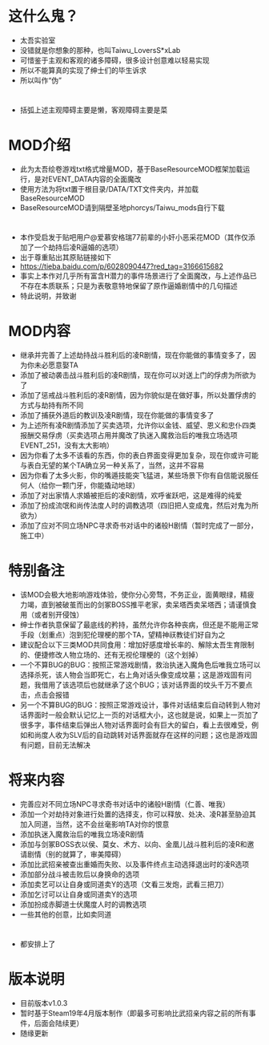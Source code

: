 # 这什么鬼？
- 太吾实验室
- 没错就是你想象的那种，也叫Taiwu_LoversS*xLab
- 可惜鉴于主观和客观的诸多障碍，很多设计创意难以轻易实现
- 所以不能算真的实现了绅士们的毕生诉求
- 所以叫作“伪”
# 
* 括弧上述主观障碍主要是懒，客观障碍主要是菜
# 
# MOD介绍
- 此为太吾绘卷游戏txt格式增量MOD，基于BaseResourceMOD框架加载运行，是对EVENT_DATA内容的全面魔改
- 使用方法为将txt置于根目录/DATA/TXT文件夹内，并加载BaseResourceMOD
- BaseResourceMOD请到隔壁圣地phorcys/Taiwu_mods自行下载
#  
- 本作受启发于贴吧用户@爱慕安格瑞77前辈的小奸小恶采花MOD（其作仅添加了一个劫持后凌R逼婚的选项）
- 出于尊重贴出其原贴链接如下
- https://tieba.baidu.com/p/6028090447?red_tag=3166615682
- 事实上本作对几乎所有富含H潜力的事件场景进行了全面魔改，与上述作品已不存在本质联系；只是为表敬意特地保留了原作逼婚剧情中的几句描述
- 特此说明，并致谢
# 
# MOD内容
- 继承并完善了上述劫持战斗胜利后的凌R剧情，现在你能做的事情变多了，因为你未必愿意娶TA
- 添加了被动袭击战斗胜利后的凌R剧情，现在你可以对送上门的俘虏为所欲为了
- 添加了惩戒战斗胜利后的凌R剧情，因为你貌似是在做好事，所以处置俘虏的方式与劫持有所不同
- 添加了捕获外道后的教训及凌R剧情，现在你能做的事情变多了
- 为上述所有凌R剧情添加了买卖选项，允许你以金钱、威望、恩义和忠仆四类报酬交易俘虏（买卖选项占用并魔改了执迷入魔救治后的唯我立场选项EVENT_251，没有太大影响）
- 因为你看了太多不该看的东西，你的表白界面变得更加复杂，现在你或许可能与表白无望的某个TA确立另一种关系了，当然，这并不容易
- 因为你看了太多火影，你的嘴遁技能突飞猛进，某些场景下你有自信能说服任何人（给你一颗门牙，你能撬动地球）
- 添加了对出家情人求婚被拒后的凌R剧情，欢呼雀跃吧，这是难得的纯爱
- 添加了扮成流氓和尚传法度人时的调教选项（四旧把人变成鬼，然后对鬼为所欲为）
- 添加了应对不同立场NPC寻求奇书对话中的诸般H剧情（暂时完成了一部分，施工中）
# 
# 特别备注
- 该MOD会极大地影响游戏体验，使你分心旁骛，不务正业，面黄眼绿，精疲力竭，直到被破茧而出的剑冢BOSS推平老家，卖呆塔西卖呆塔西；请谨慎食用（或者别开侵蚀）
- 绅士作者执意保留了最底线的矜持，虽然允许你各种丧病，但还是不能用正常手段（划重点）泡到犯伦理梗的那个TA，望精神祆教徒们好自为之
- 建议配合以下三类MOD共同食用：增加好感度增长率的、解除太吾生育限制的、便捷修改人物立场的、还有无视伦理梗的（这个划掉）
- 一个不算BUG的BUG：按照正常游戏剧情，救治执迷入魔角色后唯我立场可以选择杀死，该人物会当即死亡，右上角对话头像变成坟墓；这是游戏固有问题，我借用了该选项后也就继承了这个BUG；该对话界面的坟头千万不要点击，点击会报错
- 另一个不算BUG的BUG：按照正常游戏设计，事件对话结束后自动转到人物对话界面时一般会默认记忆上一页的对话框大小，这也就是说，如果上一页加了很多字，事件结束后弹出人物对话界面时会有巨大的留白，看上去很难受，例如和尚度人收为SLV后的自动跳转对话界面就存在这样的问题；这也是游戏固有问题，目前无法解决
# 
# 将来内容
- 完善应对不同立场NPC寻求奇书对话中的诸般H剧情（仁善、唯我）
- 添加一个对劫持对象进行处置的选择支，你可以释放、处决、凌R甚至胁迫其加入同道，当然，这不会丝毫影响TA对你的恨意
- 添加执迷入魔救治后的唯我立场凌R剧情
- 添加与剑冢BOSS衣以侯、莫女、术方、以向、金凰儿战斗胜利后的凌R和邀请剧情（别的就算了，审美障碍）
- 添加比武招亲被查出重婚而失败、以及事件终点主动选择退出时的凌R选项
- 添加部分战斗被击败后以身换命的选项
- 添加卖艺可以让自身或同道卖Y的选项（文看三发炮，武看三把刀）
- 添加乞讨可以让自身或同道卖Y的选项
- 添加扮成赤脚道士伏魔度人时的调教选项
- 一些其他的创意，比如卖同道
#  
- 都安排上了
# 
# 版本说明
- 目前版本v1.0.3
- 暂时基于Steam19年4月版本制作（即最多可影响比武招亲内容之前的所有事件，后面会陆续更）
- 随缘更新
